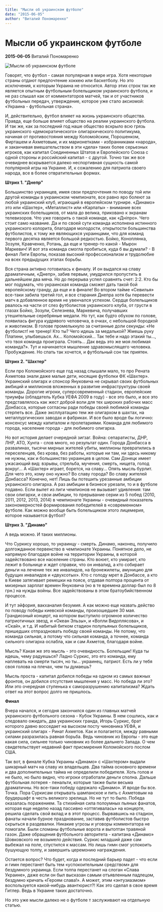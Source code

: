 ```yaml
---
title: "Мысли об украинском футболе"
date: "2015-06-05"
author: "Виталий Пономаренко"
---
```


# Мысли об украинском футболе

**2015-06-05** Виталий Пономаренко

![Мысли об украинском футболе](http://sport.img.com.ua/b/600x500/4/4f/69027114b8b2222891b5c7801e5ba4f4.jpg)

Говорят, что футбол - самая популярная в мире игра. Хотя некоторые страны отдают предпочтение хоккею или баскетболу. Но это исключения, к которым Украина не относится. Автор этих строк так же является опытным футбольным болельщиком украинского футбола, и не раз слышал как от комментаторов матчей, так и от участников футбольных передач, утверждение, которое уже стало аксиомой: «Украина - футбольная страна».

И, действительно, футбол влияет на жизнь украинского общества. Правда, еще больше влияет общество на реалии украинского футбола. И так же, как за последний год наше общество вскрыло всю грязь украинского «демократического» олигархического политикума, начиная от противостояния между Коломойским, Порошенком, Фирташем и Ахметовым, и их марионетками - избранниками «народа», и заканчивая вмешательством в эти «дела» таких более серьезных игроков, как капитал Соединенных Штатов и Европейского Союза с одной стороны и российский капитал - с другой. Точно так же все очевиднее вскрывается далеко неспортивная сущность самой популярной игры на Украине. И, к сожалению для патриота своего народа, все в более отвратительных формах.

**Штрих 1. "Днепр"**

Большинство украинцев, имея свои предпочтения по поводу той или другой команды в украинском чемпионате, все равно яро болеют за любой украинский клуб, играющий в европейском турнире. «Динамо» это или «Шахтер», «Металлист» или «Карпаты» - внимание всех украинских болельщиков, от мала до велика, приковано к экранам телевизоров. Что уже говорить о такой команде, как «Дніпро». Чего стоит само название. Да и по своей сути команда исполнена истинного украинского колорита, благодаря молодости, открытости большинства футболистов, к тому же являющихся украинцами, что для команд первого десятка является большой редкостью. Бойко, Коноплянка, Зозуля, Кравченко, Ротань, да еще и тренер-то какой - Мырон Маркевич! И вот эта команда смогла пробиться, куда б вы думали? - В финал Лиги Европы, показав высокий профессионализм и трудолюбие на всех предыдущих этапах борьбы.

Вся страна активно готовилась к финалу. И он выдался на славу драматичным, «Днепр», забив первым, умудрился пропустить в дальнейшем два мяча. Но до перерыва успел сравнять счет: 2:2. Кто бы мог подумать, что украинская команда сможет дать такой бой европейскому гранду, да еще и в финале! Во втором тайме «Севилья» все-таки забила третий гол, и все старания Днепра хотя бы перевести матч в добавленное время не увенчался успехом. Сердце болельщиков рвалось на части от слез футболистов украинского клуба, от грусти в глазах Бойко, Зозули, Селезнева, Маркевича, получавших утешительные серебряные медали. Но тут, как будто обухом по голове, появилась фигура кудрявого человечка, в очках, с небольшой бородкой и животиком. В голове промелькнуло за считанные доли секунды: «Не футболист! не тренер! Кто ты? Чего идешь за медалькой? Жмешь руку Платини, улыбаешься. Ах... Коломойский... Так тебе и надо этакий ты..., что твоя команда проиграла. Стоять... Дак ведь это же моя любимая команда?». Тут и начинается мышление здравомыслящего человека. Пробуждение. Но спать так хочется, и футбольный сон так приятен.

**Штрих 2. "Шахтер"**

Если про Коломойского еще год назад слышали мало, то про Рената Ахметова знали даже малые дети, носящие футболки ФК «Шахтер». Украинский олигарх и спонсор Януковича не скрывал своих футбольных амбиций и миллионов вложенных в развитие инфраструктуры своей команды. Дорогие игроки, суперсовременный стадион, европейские триумфы (обладатель Кубка УЕФА 2009 в году) - все это было, и все это представлялось как жест доброй воли для тех широких рабочих масс Донбасса, которые согласны ради победы своей любимой команды стерпеть все. Даже эксплуатацию тем же олигархом в шахтах, на металлургических заводах и фабриках. И все было вроде бы логично: консенсус между капиталом и пролетариями. Команда для любимого города, население города - для любимого олигарха.

Но вот история делает очередной зигзаг. Война: сепаратисты, ДНР, ЛНР, АТО, Хунта - слов много, но результат один. Города Донбасса в развалинах, тысячи мирных жителей убиты, миллионы превратились в переселенцев, без крова, без работы, которые ни там, ни здесь никому не нужны, как и большинство украинцев в целом. Сам Донецк имеет ужасающий вид: взрывы, стрельба, мучения, смерть, нищета, голод вокруг... А «Шахтер» играет, борется, на славу... Опять мысль бурлит. Для чего это, кому оно нужно? Во славу города? Во славу жителей Донбасса? Конечно, нет! Лишь бы потешить урезанные амбиции украинского олигарха. А раз амбиции в бизнесе урезали, то и в футболе подавно. Если вылет из лиги чемпионов не вызывает удивления: там свои олигархи, и свои амбиции, то прерывание серии из 5 побед (2010, 2011, 2012, 2013, 2014) в чемпионате Украины - очевидный показатель закономерностей формирования победителей в «современном» футболе. Как можно вообще быть болельщиком этого лицемерия, которое называется футбол?

**Штрих 3. "Динамо"**

А ведь можно. И таких миллионы.

Что Суркису хорошо, то украинцу - смерть. Динамо, наконец, получило долгожданное первенство в чемпионате Украины. Понятное дело, не напрямую благодаря войне на территории Украины, в которой задействовано все население страны. Кто воюет, кто умирает, кто лежит в больнице и ждет справки, что он инвалид, а кто собирает деньги на лечение тех же инвалидов, на бронежилеты, амуницию для будущих инвалидов и «двухсотых». Кто с голоду мрет в Донбассе, а кто в Киеве затягивает ремешки на поясе, отдавая полтора процента от мизерных зарплат времен Януковича (но в те времена доллар был по 8 грн.) на нужды войны. Все задействованы в этом братоубийственном процессе.

И тут эйфория, вакханалия безумия. А как можно еще назвать действо по поводу победы киевской команды, произошедшее 30 мая. Грандиозный концерт, на котором выступило огромное количество патриотичных звезд, и «Океан Эльзы», и «Вопли Видоплясова», и «Скай», и т.д. И набитый битком стадион полупьяных болельщиков, пришедших отпраздновать победу своей команды. Не потому, что команда сильная, а потому что сильная команда, а точнее, команда сильного олигарха ослабла, как и сам Ахметов, благодаря войне.

Мысль? Какая же это мысль - это очевидность. Болельщик! Куда ты идешь, чему радуешься? Ладно Суркис, это его команда, ему наплевать на смерти тысяч, но ты... украинец, патриот. Есть ли у тебя своя голова на плечах, чем ты думаешь?

Мысль проста - капитал добился победы на одном из самых важных фронтов, он добился отсутствия мышления у масс. Но победа ли это? Или это очередная ступенька к саморазрушению капитализма? Ждать ответ на этот вопрос долго не пришлось.

**Финал**

Вчера начался, и сегодня закончился один из главных матчей украинского футбольного сезона - Кубок Украины. В нем сошлись, как и следовало ожидать, два украинских гранда, Игорь Суркис, брат которого давно восседает на высоком посту чиновника УЕФА, и украинский олигарх - Ринат Ахметов. Как и полагается, между равными силами разразилась равная борьба. Ведь чиновник из Европы - это еще какая сила, сильнее только чиновник из более дальнего Запада. О чем свидетельствует недавний факт присмирения Коломойского послом США.

Так вот, в финале Кубка Украины «Динамо» с «Шахтером» выдали шикарный матч на славу их владельцев. Два тайма основного времени и два дополнительных тайма не определили победителя. Хоть голов и не было, но было видно, что игроки отработали деньги сполна. Дальше футбольная лотерея - пенальти, которые также были весьма драматичны. Но все-таки победу одержало «Динамо». И вроде бы все. Точка. Пора Суркисам открывать шампанское и пить с Ахметовым на брудершафт в честь великого зрелища. Но не тут то было. Победа оказалась поражением. Та стихийная сила полоумных пьяных фанатов, которая еще неделю назад пассивно «оттягивалась» на концерте, решила сделать свой вклад и в этот процесс. Вырвавшись на стадион, фанаты начали бурное празднование, заставив футболистов быстро скрыться в раздевалки. Никакие угрозы и уговоры комментатора не помогали. Были сломаны футбольные ворота и вытоптан травяной газон. Даже обращения футбольного авторитета - капитана «Динамо» Шовковского не возымело действия. Суркис младший даже сам выбежал на поле, спустился к массам. Но лишь гимн смог успокоить бушующую толпу, и завершить церемонию награждения.

Остается вопрос? Что будет, когда и последний барьер падет - что если и гимн перестанет быть тем «успокоительным средством» для бездумного украинца. Если толпа перестанет на слоган «Слава Украине», даже если он был высказан самым отъявленным падлецом, бездумно кричать «Героям слава!». А может, этим «энтузиазмом» воспользуется какой-нибудь авантюрист?! Как это сделал в свое время Гитлер. Ведь в Украине таких достаточно.

Но это уже мысли далеко не о футболе т заслуживают на отдельную статью.